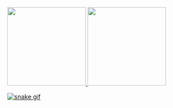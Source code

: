 <div>
<a href="https://github.com/ederson-lehugeur">
<img height="180em" src="https://github-readme-stats.vercel.app/api/top-langs/?username=ederson-lehugeur&layout=compact&langs_count=7&theme=dracula"/>
<img height="180em" src="https://github-readme-stats.vercel.app/api?username=ederson-lehugeur&show_icons=true&theme=dracula&include_all_commits=true&count_private=true"/>
</div>

![snake gif](https://github.com/ederson-lehugeur/ederson-lehugeur/blob/output/github-contribution-grid-snake.gif)
